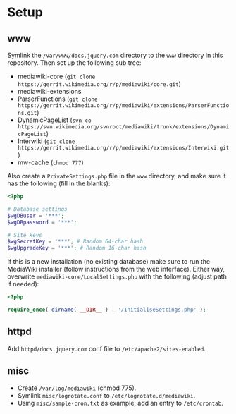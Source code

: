 # Setup

## www

Symlink the `/var/www/docs.jquery.com` directory to the `www` directory in this repository. Then set up the following sub tree:

* mediawiki-core (`git clone https://gerrit.wikimedia.org/r/p/mediawiki/core.git`)
* mediawiki-extensions
 * ParserFunctions (`git clone https://gerrit.wikimedia.org/r/p/mediawiki/extensions/ParserFunctions.git`)
 * DynamicPageList (`svn co https://svn.wikimedia.org/svnroot/mediawiki/trunk/extensions/DynamicPageList`)
 * Interwiki (`git clone https://gerrit.wikimedia.org/r/p/mediawiki/extensions/Interwiki.git`)
* mw-cache (`chmod 777`)

Also create a `PrivateSettings.php` file in the `www` directory, and make sure it has the following (fill in the blanks):

```php
<?php

# Database settings
$wgDBuser = '***';
$wgDBpassword = '***';

# Site keys
$wgSecretKey = '***'; # Random 64-char hash
$wgUpgradeKey = '***'; # Random 16-char hash

```

If this is a new installation (no existing database) make sure to run the MediaWiki installer (follow instructions from the web interface). Either way, overwrite  `mediawiki-core/LocalSettings.php` with the following (adjust path if needed):

```php
<?php

require_once( dirname( __DIR__ ) . '/InitialiseSettings.php' );
```

## httpd
Add `httpd/docs.jquery.com` conf file to `/etc/apache2/sites-enabled`.

## misc

* Create `/var/log/mediawiki` (chmod 775).
* Symlink `misc/logrotate.conf` to `/etc/logrotate.d/mediawiki`.
* Using `misc/sample-cron.txt` as example, add an entry to `/etc/crontab`.
